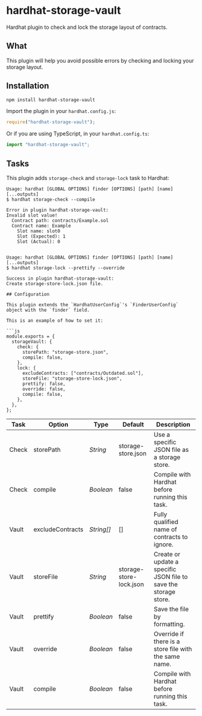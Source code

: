 # hardhat-storage-vault

Hardhat plugin to check and lock the storage layout of contracts.

## What

This plugin will help you avoid possible errors by checking and locking your storage layout.

## Installation

```bash
npm install hardhat-storage-vault
```

Import the plugin in your `hardhat.config.js`:

```js
require("hardhat-storage-vault");
```

Or if you are using TypeScript, in your `hardhat.config.ts`:

```ts
import "hardhat-storage-vault";
```

## Tasks

This plugin adds `storage-check` and `storage-lock` task to Hardhat:

````
Usage: hardhat [GLOBAL OPTIONS] finder [OPTIONS] [path] [name] [...outputs]
$ hardhat storage-check --compile

Error in plugin hardhat-storage-vault:
Invalid slot value!
  Contract path: contracts/Example.sol
  Contract name: Example
    Slot name: slot0
    Slot (Expected): 1
    Slot (Actual): 0


Usage: hardhat [GLOBAL OPTIONS] finder [OPTIONS] [path] [name] [...outputs]
$ hardhat storage-lock --prettify --override

Success in plugin hardhat-storage-vault:
Create storage-store-lock.json file.

## Configuration

This plugin extends the `HardhatUserConfig`'s `FinderUserConfig` object with the `finder` field.

This is an example of how to set it:

```js
module.exports = {
  storageVault: {
  	check: {
      storePath: "storage-store.json",
      compile: false,
    },
  	lock: {
      excludeContracts: ["contracts/Outdated.sol"],
      storeFile: "storage-store-lock.json",
      prettify: false,
      override: false,
      compile: false,
    },
  },
};
````

| Task  | Option           | Type       | Default                 | Description                                                      |
| ----- | ---------------- | ---------- | ----------------------- | ---------------------------------------------------------------- |
| Check | storePath        | _String_   | storage-store.json      | Use a specific JSON file as a storage store.                     |
| Check | compile          | _Boolean_  | false                   | Compile with Hardhat before running this task.                   |
| Vault | excludeContracts | _String[]_ | []                      | Fully qualified name of contracts to ignore.                     |
| Vault | storeFile        | _String_   | storage-store-lock.json | Create or update a specific JSON file to save the storage store. |
| Vault | prettify         | _Boolean_  | false                   | Save the file by formatting.                                     |
| Vault | override         | _Boolean_  | false                   | Override if there is a store file with the same name.            |
| Vault | compile          | _Boolean_  | false                   | Compile with Hardhat before running this task.                   |
